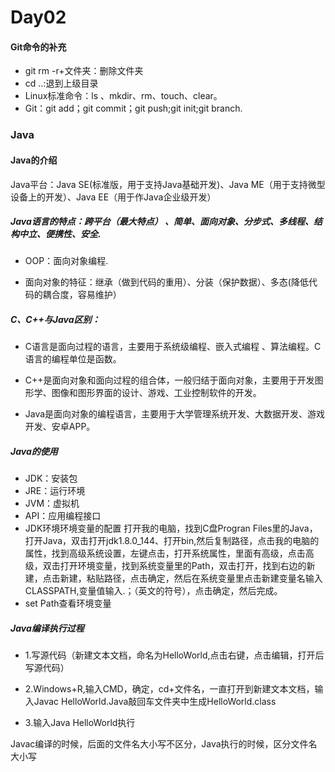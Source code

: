 # Day02
#### Git命令的补充
- git rm -r+文件夹：删除文件夹
- cd ..:退到上级目录
- Linux标准命令：ls 、mkdir、rm、touch、clear。
- Git：git add；git commit；git push;git init;git branch.
### Java
#### Java的介绍
Java平台：Java SE(标准版，用于支持Java基础开发)、Java ME（用于支持微型设备上的开发）、Java EE（用于作Java企业级开发）

##### Java语言的特点：跨平台（最大特点） 、简单、面向对象、分步式、多线程、结构中立、便携性、安全.

- OOP：面向对象编程.

- 面向对象的特征：继承（做到代码的重用）、分装（保护数据）、多态(降低代码的耦合度，容易维护）

##### C、C++与Java区别：

- C语言是面向过程的语言，主要用于系统级编程、嵌入式编程 、算法编程。C语言的编程单位是函数。

- C++是面向对象和面向过程的组合体，一般归结于面向对象，主要用于开发图形学、图像和图形界面的设计、游戏、工业控制软件的开发。

- Java是面向对象的编程语言，主要用于大学管理系统开发、大数据开发、游戏开发、安卓APP。

##### Java的使用
- JDK：安装包
- JRE：运行环境
- JVM：虚拟机
- API：应用编程接口
- JDK环境环境变量的配置
打开我的电脑，找到C盘Progran Files里的Java，打开Java，双击打开jdk1.8.0_144、打开bin,然后复制路径，点击我的电脑的属性，找到高级系统设置，左键点击，打开系统属性，里面有高级，点击高级，双击打开环境变量，找到系统变量里的Path，双击打开，找到右边的新建，点击新建，粘贴路径，点击确定，然后在系统变量里点击新建变量名输入CLASSPATH,变量值输入.；（英文的符号），点击确定，然后完成。
- set Path查看环境变量
##### Java编译执行过程
- 1.写源代码（新建文本文档，命名为HelloWorld,点击右键，点击编辑，打开后写源代码）

- 2.Windows+R,输入CMD，确定，cd+文件名，一直打开到新建文本文档，输入Javac HelloWorld.Java敲回车文件夹中生成HelloWorld.class

- 3.输入Java HelloWorld执行

Javac编译的时候，后面的文件名大小写不区分，Java执行的时候，区分文件名大小写
